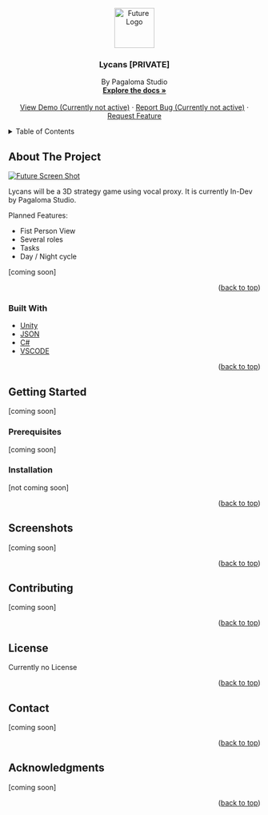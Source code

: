 <div id="top"></div>


<!-- PROJECT LOGO -->
<br />
<div align="center">
  <a href="https://github.com/Lopinosaurus/PagalomaProject">
    <img src="images/logo.png" alt="Future Logo" width="80" height="80">
  </a>

  <h3 align="center">Lycans [PRIVATE]</h3>

  <p align="center">
    By Pagaloma Studio
    <br />
    <a href="https://github.com/Lopinosaurus/PagalomaProject"><strong>Explore the docs »</strong></a>
    <br />
    <br />
    <a href="https://github.com/Lopinosaurus/PagalomaProject">View Demo (Currently not active)</a>
    ·
    <a href="https://github.com/Lopinosaurus/PagalomaProject/issues">Report Bug (Currently not active)</a>
    ·
    <a href="https://github.com/Lopinosaurus/PagalomaProject/issues">Request Feature</a>
  </p>
</div>



<!-- TABLE OF CONTENTS -->
<details>
  <summary>Table of Contents</summary>
  <ol>
    <li>
      <a href="#about-the-project">About Our Game</a>
      <ul>
        <li><a href="#built-with">Built With</a></li>
      </ul>
    </li>
    <li>
      <a href="#getting-started">Getting Started</a>
      <ul>
        <li><a href="#prerequisites">Prerequisites</a></li>
        <li><a href="#installation">Installation</a></li>
      </ul>
    </li>
    <li><a href="#usage">Usage</a></li>
    <li><a href="#roadmap">Roadmap</a></li>
    <li><a href="#contributing">Contributing</a></li>
    <li><a href="#license">License</a></li>
    <li><a href="#contact">Contact</a></li>
    <li><a href="#acknowledgments">Acknowledgments</a></li>
  </ol>
</details>



<!-- ABOUT THE PROJECT -->
## About The Project

[![Future Screen Shot][product-screenshot]](https://example.com)

Lycans will be a 3D strategy game using vocal proxy. It is currently In-Dev by Pagaloma Studio.

Planned Features:

- Fist Person View
- Several roles
- Tasks
- Day / Night cycle


[coming soon]


<p align="right">(<a href="#top">back to top</a>)</p>



### Built With



* [Unity](https://unity.com/fr)
* [JSON](https://www.json.org/json-fr.html)
* [C#](https://docs.microsoft.com/fr-fr/dotnet/csharp/)
* [VSCODE](https://code.visualstudio.com/)

<p align="right">(<a href="#top">back to top</a>)</p>



<!-- GETTING STARTED -->
## Getting Started
[coming soon]

### Prerequisites

[coming soon]

### Installation

[not coming soon]

<p align="right">(<a href="#top">back to top</a>)</p>



<!-- USAGE EXAMPLES -->
## Screenshots

[coming soon]

<p align="right">(<a href="#top">back to top</a>)</p>




<!-- CONTRIBUTING -->
## Contributing

[coming soon]

<p align="right">(<a href="#top">back to top</a>)</p>



<!-- LICENSE -->
## License

Currently no License

<p align="right">(<a href="#top">back to top</a>)</p>



<!-- CONTACT -->
## Contact

[coming soon]

<p align="right">(<a href="#top">back to top</a>)</p>



<!-- ACKNOWLEDGMENTS -->
## Acknowledgments

[coming soon]

<!--* [Choose an Open Source License](https://choosealicense.com)
* [Img Shields](https://shields.io)
* [GitHub Pages](https://pages.github.com)
* [Font Awesome](https://fontawesome.com)
* [React Icons](https://react-icons.github.io/react-icons/search)-->

<p align="right">(<a href="#top">back to top</a>)</p>



<!-- MARKDOWN LINKS & IMAGES -->
<!-- https://www.markdownguide.org/basic-syntax/#reference-style-links -->
[contributors-shield]: https://img.shields.io/github/contributors/othneildrew/Best-README-Template.svg?style=for-the-badge
[contributors-url]: https://github.com/othneildrew/Best-README-Template/graphs/contributors
[forks-shield]: https://img.shields.io/github/forks/othneildrew/Best-README-Template.svg?style=for-the-badge
[forks-url]: https://github.com/othneildrew/Best-README-Template/network/members
[stars-shield]: https://img.shields.io/github/stars/othneildrew/Best-README-Template.svg?style=for-the-badge
[stars-url]: https://github.com/othneildrew/Best-README-Template/stargazers
[issues-shield]: https://img.shields.io/github/issues/othneildrew/Best-README-Template.svg?style=for-the-badge
[issues-url]: https://github.com/othneildrew/Best-README-Template/issues
[license-shield]: https://img.shields.io/github/license/othneildrew/Best-README-Template.svg?style=for-the-badge
[license-url]: https://github.com/othneildrew/Best-README-Template/blob/master/LICENSE.txt
[linkedin-shield]: https://img.shields.io/badge/-LinkedIn-black.svg?style=for-the-badge&logo=linkedin&colorB=555
[linkedin-url]: https://linkedin.com/in/othneildrew
[product-screenshot]: images/screenshot.png
